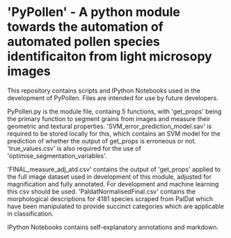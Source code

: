 # 'PyPollen' - A python module towards the automation of automated pollen species identificaiton from light microsopy images

This repository contains scripts and IPython Notebooks used in the development of PyPollen. Files are intended for use by future developers.

PyPollen.py is the module file, containg 5 functions, with 'get_props' being the primary function to segment grains from images and measure their geometric and textural
properties. 'SVM_error_prediction_model.sav' is required to be stored locally for this, which contains an SVM model for the prediction of whether the output of get_props is
erroneous or not. 'true_values.csv' is also required for the use of 'optimise_segmentation_variables'.

'FINAL_measure_adj_atd.csv' contains the output of 'get_props' applied to the full image dataset used in development of this module, adjusted for magnification and fully annotated. For development and machine learning this csv should be used.
'PaldatNormalisedFinal.csv' contains the morphological descriptions for 4181 species scraped from PalDat which have been manipulated to provide succinct categories which are applicable in classification.

IPython Notebooks contains self-explanatory annotations and markdown.

